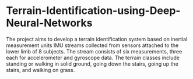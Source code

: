# Terrain-Identification-using-Deep-Neural-Networks
The project aims to develop a terrain identification system based on inertial measurement units IMU streams collected from sensors attached to the lower limb of 8 subjects. The stream consists of six measurements, three each for accelerometer and gyroscope data. The terrain classes include standing or walking in solid ground, going down the stairs, going up the stairs, and walking on grass.
